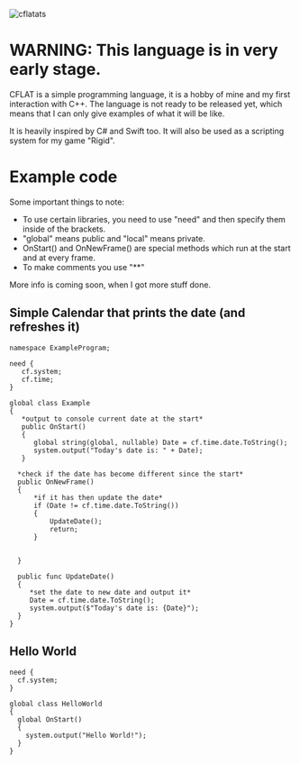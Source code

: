 
![cflatats](https://user-images.githubusercontent.com/72033313/169621673-f19a3a71-08bc-43fc-9737-8b22a4ad2651.png)

# WARNING: This language is in very early stage.

CFLAT is a simple programming language, it is a hobby of mine and my first interaction with C++.
The language is not ready to be released yet, which means that I can only give examples of what it will be like.

It is heavily inspired by C# and Swift too. It will also be used as a scripting system for my game "Rigid".

# Example code
Some important things to note:
- To use certain libraries, you need to use "need" and then specify them inside of the brackets.
- "global" means public and "local" means private.
- OnStart() and OnNewFrame() are special methods which run at the start and at every frame.
- To make comments you use "**"

More info is coming soon, when I got more stuff done.

## Simple Calendar that prints the date (and refreshes it)

```
namespace ExampleProgram;

need {
   cf.system;
   cf.time;
}

global class Example
{
   *output to console current date at the start*
   public OnStart()
   {
      global string(global, nullable) Date = cf.time.date.ToString();
      system.output("Today's date is: " + Date);
   }
  
  *check if the date has become different since the start*
  public OnNewFrame()
  {
      *if it has then update the date*
      if (Date != cf.time.date.ToString())
      {
          UpdateDate();
          return;
      }

      
  }
  
  public func UpdateDate()
  {
     *set the date to new date and output it*
     Date = cf.time.date.ToString();
     system.output($"Today's date is: {Date}");
  }
}
```

## Hello World

```
need {
  cf.system;
}

global class HelloWorld
{
  global OnStart()
  {
    system.output("Hello World!");
  }
}
```
